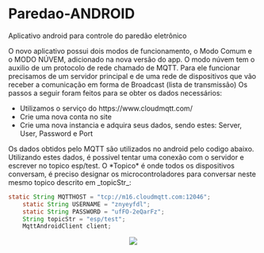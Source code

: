 # Paredao-ANDROID
Aplicativo android para controle do paredão eletrônico

O novo aplicativo possui dois modos de funcionamento, o Modo Comum e o MODO NÚVEM, adicionado na nova versão do app.
O modo núvem tem o auxilio de um protocolo de rede chamado de MQTT. Para ele funcionar precisamos de um servidor principal e de uma rede de dispositivos que vão receber a comunicação em forma de Broadcast (lista de transmissão)
Os passos a seguir foram feitos para se obter os dados necessários:
<ul>
  <li>Utilizamos o serviço do https://www.cloudmqtt.com/</li>
  <li>Crie uma nova conta no site
  <li>Crie uma nova instancia e adquira seus dados, sendo estes: Server, User, Password e Port
  
</ul>
Os dados obtidos pelo MQTT são utilizados no android pelo codigo abaixo. Utilizando estes dados, é possivel tentar uma conexão com o servidor e escrever no topico esp/test. O *Topico* é onde todos os dispositivos conversam, é preciso designar os microcontroladores para conversar neste mesmo topico descrito em _topicStr_:
<br>

```Java
static String MQTTHOST = "tcp://m16.cloudmqtt.com:12046";
    static String USERNAME = "znyeyfdl";
    static String PASSWORD = "ufFO-2eQarFz";
    String topicStr = "esp/test";
    MqttAndroidClient client;
```
<center>
<img src="https://user-images.githubusercontent.com/31252524/58599342-40f35d00-8256-11e9-9c84-a0acbb860dee.jpg">
</center>
  
